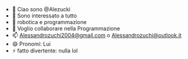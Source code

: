- 👋 Ciao sono @Alezucki
- 👀 Sono interessato a tutto
- 🌱 robotica e programmazione
- 💞️ Voglio collaborare nella Programmazione
- 📫 Alessandrozuchi2004@gmail.com o Alessandrozuchi@outlook.it
- 😄 Pronomi: Lui
- ⚡ fatto divertente: nulla lol 


